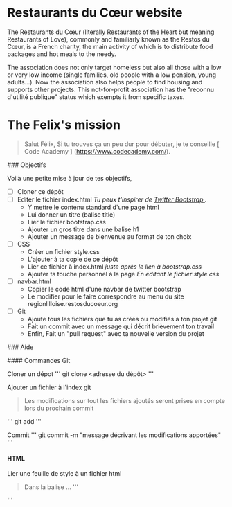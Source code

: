 # Restaurants du Cœur website

The Restaurants du Cœur (literally Restaurants of the Heart but meaning Restaurants of Love),
commonly and familiarly known as the Restos du Cœur, is a French charity, the main activity
of which is to distribute food packages and hot meals to the needy.

The association does not only target homeless but also all those with a low or very low income
(single families, old people with a low pension, young adults...). Now the association also helps
people to find housing and supports other projects. This not-for-profit association has the
"reconnu d'utilité publique" status which exempts it from specific taxes.

# The Felix's mission

> Salut Félix,
Si tu trouves ça un peu dur pour débuter, je te conseille [ Code Academy ] (https://www.codecademy.com/).

### Objectifs

Voilà une petite mise à jour de tes objectifs,

- [ ] Cloner ce dépôt 
- [ ] Editer le fichier index.html
    *Tu peux t'inspirer de [ Twitter Bootstrap ](https://getbootstrap.com/getting-started).*
    * Y mettre le contenu standard d'une page html
    * Lui donner un titre (balise title)
    * Lier le fichier bootstrap.css
    * Ajouter un gros titre dans une balise h1
    * Ajouter un message de bienvenue au format de ton choix
- [ ] CSS
    * Créer un fichier style.css 
    * L'ajouter à ta copie de ce dépôt 
    * Lier ce fichier à index.html
    *juste après le lien à bootstrap.css*
    * Ajouter ta touche personnel à la page
    *En éditant le fichier style.css*
- [ ] navbar.html
    * Copier le code html d'une navbar de twitter bootstrap
    * Le modifier pour le faire correspondre au menu du site regionlilloise.restosducoeur.org
- [ ] Git
    * Ajoute tous les fichiers que tu as créés ou modifiés à ton projet git
    * Fait un commit avec un message qui décrit brièvement ton travail
    * Enfin, Fait un "pull request" avec ta nouvelle version du projet

### Aide

#### Commandes Git

Cloner un dépot 
'''
git clone <adresse du dépôt>
'''

Ajouter un fichier à l'index git 
> Les modifications sur tout les fichiers ajoutés seront prises en compte lors du prochain commit

'''
git add <adresse du fichier>
'''

Commit
'''
git commit -m "message décrivant les modifications apportées"
'''
 
#### HTML

Lier une feuille de style à un fichier html
> Dans la balise <head>...</head>
'''
 <link rel="stylesheet" type="text/css" href="chemin/du/fichier.css">
'''
